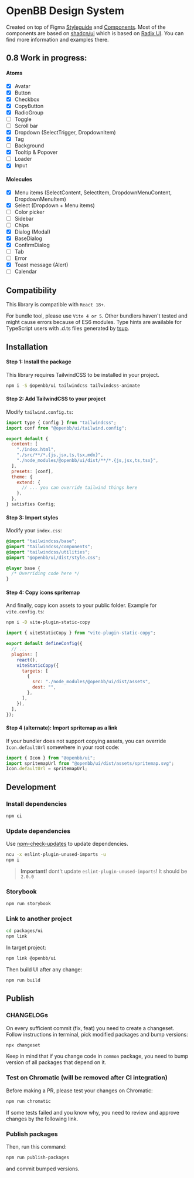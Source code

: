 # OpenBB Design System

Created on top of Figma [Styleguide](https://www.figma.com/file/Gbu811BkBJBtez3ajbr7lw/Styleguide?type=design&node-id=23-26&mode=design&t=ACcxkQNaADUUe1PL-4) and [Components](https://www.figma.com/file/RFg3HgmBqsbX3OuLaJTAbb/Components?type=design&node-id=1139-129&mode=dev).
Most of the components are based on [shadcn/ui](https://ui.shadcn.com/docs) which is based on [Radix UI](https://www.radix-ui.com/themes/docs). You can find more information and examples there.

## 0.8 Work in progress:

#### Atoms

- [x] Avatar
- [x] Button
- [x] Checkbox
- [x] CopyButton
- [x] RadioGroup
- [ ] Toggle
- [ ] Scroll bar
- [x] Dropdown (SelectTrigger, DropdownItem)
- [x] Tag
- [ ] Background
- [x] Tooltip & Popover
- [ ] Loader
- [x] Input

#### Molecules

- [x] Menu items (SelectContent, SelectItem, DropdownMenuContent, DropdownMenuItem)
- [x] Select (Dropdown + Menu items)
- [ ] Color picker
- [ ] Sidebar
- [ ] Chips
- [x] Dialog (Modal)
- [x] BaseDialog
- [x] ConfirmDialog
- [ ] Tab
- [ ] Error
- [x] Toast message (Alert)
- [ ] Calendar

## Compatibility

This library is compatible with `React 18+`.

For bundle tool, please use `Vite 4 or 5`. Other bundlers haven't tested and might cause errors because of ES6 modules.
Type hints are available for TypeScript users with .d.ts files generated by [tsup](https://tsup.egoist.dev/).

## Installation

#### Step 1: Install the package

This library requires TailwindCSS to be installed in your project.

```bash
npm i -S @openbb/ui tailwindcss tailwindcss-animate
```

#### Step 2: Add TailwindCSS to your project

Modify `tailwind.config.ts`:

```js
import type { Config } from "tailwindcss";
import conf from "@openbb/ui/tailwind.config";

export default {
  content: [
    "./index.html",
    "./src/**/*.{js,jsx,ts,tsx,mdx}",
    "./node_modules/@openbb/ui/dist/**/*.{js,jsx,ts,tsx}",
  ],
  presets: [conf],
  theme: {
    extend: {
      // ... you can override tailwind things here
    },
  },
} satisfies Config;
```

#### Step 3: Import styles

Modify your `index.css`:

```css
@import "tailwindcss/base";
@import "tailwindcss/components";
@import "tailwindcss/utilities";
@import "@openbb/ui/dist/style.css";

@layer base {
  /* Overriding code here */
}
```

#### Step 4: Copy icons spritemap

And finally, copy icon assets to your public folder. Example for `vite.config.ts`:

```bash
npm i -D vite-plugin-static-copy
```

```js
import { viteStaticCopy } from "vite-plugin-static-copy";

export default defineConfig({
  // ...
  plugins: [
    react(),
    viteStaticCopy({
      targets: [
        {
          src: "./node_modules/@openbb/ui/dist/assets",
          dest: "",
        },
      ],
    }),
  ],
});
```

#### Step 4 (alternate): Import spritemap as a link

If your bundler does not support copying assets, you can override `Icon.defaultUrl` somewhere in your root code:

```js
import { Icon } from "@openbb/ui";
import spritemapUrl from "@openbb/ui/dist/assets/spritemap.svg";
Icon.defaultUrl = spritemapUrl;
```

## Development

### Install dependencies

```bash
npm ci
```

### Update dependencies

Use [npm-check-updates](https://www.npmjs.com/package/npm-check-updates) to update dependencies.

```bash
ncu -x eslint-plugin-unused-imports -u
npm i
```

> **Important!** dont't update `eslint-plugin-unused-imports`! It should be `2.0.0`

### Storybook

```bash
npm run storybook
```

### Link to another project

```bash
cd packages/ui
npm link
```

In target project:

```bash
npm link @openbb/ui
```

Then build UI after any change:

```bash
npm run build
```

## Publish

### CHANGELOGs

On every sufficient commit (fix, feat) you need to create a changeset. Follow instructions in terminal, pick modified packages and bump versions:

```bash
npx changeset
```

Keep in mind that if you change code in `common` package, you need to bump version of all packages that depend on it.

### Test on Chromatic (will be removed after CI integration)

Before making a PR, please test your changes on Chromatic:

```bash
npm run chromatic
```

If some tests failed and you know why, you need to review and approve changes by the following link.

### Publish packages

Then, run this command:

```bash
npm run publish-packages
```

and commit bumped versions.
